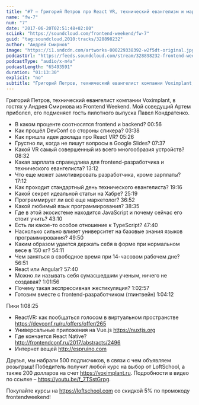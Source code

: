 ```yaml
---
title: "#7 – Григорий Петров про React VR, технический евангелизм и маркетинг"
name: "fw-7"
num: "7"
date: "2017-06-20T02:51:48+02:00"
scLink: "https://soundcloud.com/frontend-weekend/fw-7"
guid: "tag:soundcloud,2010:tracks/328898232"
author: "Андрей Смирнов"
image: "https://i1.sndcdn.com/artworks-000229338392-w2f5dt-original.jpg"
podcastUrl: "https://feeds.soundcloud.com/stream/328898232-frontend-weekend-fw-7.m4a"
podcastType: "audio/x-m4a"
podcastLength: "65493591"
duration: "01:13:30"
explicit: "no"
subtitle: "Григорий Петров, технический евангелист компании Voximplant, в гостях у Андрея Смирнова из Frontend Weekend. Мой соведущий Артем приболел, его подменяет гость пилотного выпуска Павел Кондратенко."
---
```

Григорий Петров, технический евангелист компании Voximplant, в гостях у Андрея Смирнова из Frontend Weekend. Мой соведущий Артем приболел, его подменяет гость пилотного выпуска Павел Кондратенко.

- В каком проценте соотносятся frontend и backend? <timecode>00:56</timecode>
- Как прошёл DevConf со стороны спикера? <timecode>03:38</timecode>
- Как пришла идея доклада про React VR? <timecode>05:26</timecode>
- Грустно ли, когда не пишут вопросы в Google Slides? <timecode>07:37</timecode>
- Какой VR самый совершенный из всего многообразия устройств? <timecode>08:32</timecode>
- Какая зарплата справедлива для frontend-разработчика и технического евангелиста? <timecode>13:12</timecode>
- Что еще может замотивировать разработчика, кроме зарплаты? <timecode>17:12</timecode>
- Как проходит стандартный день технического евангелиста? <timecode>19:16</timecode>
- Какой секрет идеальной статьи на Хабре? <timecode>25:19</timecode>
- Программирует ли всё еще маркетолог? <timecode>36:52</timecode>
- Какой любимый язык программирования? <timecode>38:35</timecode>
- Где в этой экосистеме находится JavaScript и почему сейчас его стоит учить? <timecode>43:10</timecode>
- Есть ли какое-то особое отношение к TypeScript? <timecode>47:40</timecode>
- Насколько сильно влияет университет на базовые знания языков программирования? <timecode>49:50</timecode>
- Каким образом удается держать себя в форме при нормальном весе в 150 кг? <timecode>54:11</timecode>
- Чем заняться в свободное время при 14-часовом рабочем дне? <timecode>56:51</timecode>
- React или Angular? <timecode>57:40</timecode>
- Можно ли называть себя сумасшедшим ученым, ничего не создавая? <timecode>1:01:56</timecode>
- Почему такая экспрессивная жестикуляция? <timecode>1:02:57</timecode>
- Готовим вместе с frontend-разработчиком (глинтвейн) <timecode>1:04:12</timecode>

Пики <timecode>1:08:25</timecode>
- ReactVR: как пообщаться голосом в виртуальном пространстве https://devconf.ru/ru/offers/offer/265
- Универсальные приложения на Vue.js https://nuxtjs.org
- Где кончается React Native? http://frontendconf.ru/2017/abstracts/2496
- Интернет вещей http://espruino.com

Друзья, мы набрали 500 подписчиков, в связи с чем объявляем розыгрыш! Победитель получит любой курс на выбор от LoftSchool, а также 200 долларов на счет https://voximplant.ru. Подробности в видео по ссылке – https://youtu.be/f_7TSstGrpg. 

Покупайте курсы на https://loftschool.com со скидкой 5% по промокоду frontendweekend!